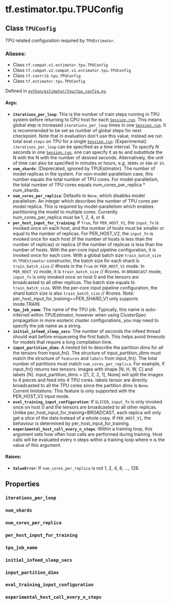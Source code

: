 <div itemscope itemtype="http://developers.google.com/ReferenceObject">
<meta itemprop="name" content="tf.estimator.tpu.TPUConfig" />
<meta itemprop="path" content="Stable" />
<meta itemprop="property" content="iterations_per_loop"/>
<meta itemprop="property" content="num_shards"/>
<meta itemprop="property" content="num_cores_per_replica"/>
<meta itemprop="property" content="per_host_input_for_training"/>
<meta itemprop="property" content="tpu_job_name"/>
<meta itemprop="property" content="initial_infeed_sleep_secs"/>
<meta itemprop="property" content="input_partition_dims"/>
<meta itemprop="property" content="eval_training_input_configuration"/>
<meta itemprop="property" content="experimental_host_call_every_n_steps"/>
</div>

# tf.estimator.tpu.TPUConfig

## Class `TPUConfig`

TPU related configuration required by `TPUEstimator`.



### Aliases:

* Class `tf.compat.v1.estimator.tpu.TPUConfig`
* Class `tf.compat.v2.compat.v1.estimator.tpu.TPUConfig`
* Class `tf.contrib.tpu.TPUConfig`
* Class `tf.estimator.tpu.TPUConfig`



Defined in [`python/estimator/tpu/tpu_config.py`](https://github.com/tensorflow/estimator/tree/master/tensorflow_estimator/python/estimator/tpu/tpu_config.py).

<!-- Placeholder for "Used in" -->


#### Args:


* <b>`iterations_per_loop`</b>: This is the number of train steps running in TPU
  system before returning to CPU host for each <a href="../../../tf/InteractiveSession.md#run"><code>Session.run</code></a>. This means
  global step is increased `iterations_per_loop` times in one <a href="../../../tf/InteractiveSession.md#run"><code>Session.run</code></a>.
  It is recommended to be set as number of global steps for next checkpoint.
  Note that in evaluation don't use this value, instead we run total eval
  `steps` on TPU for a single <a href="../../../tf/InteractiveSession.md#run"><code>Session.run</code></a>.
  [Experimental]: `iterations_per_loop` can be specified as a time interval.
  To specify N seconds in one <a href="../../../tf/InteractiveSession.md#run"><code>Session.run</code></a>, one can specify it as `Ns` and
  substitute the N with the N with the number of desired seconds.
  Alternatively, the unit of time can also be specified in minutes or hours,
  e.g. `3600s` or `60m` or `1h`.
* <b>`num_shards`</b>: (Deprecated, ignored by TPUEstimator).
  The number of model replicas in the system. For non-model-parallelism
  case, this number equals the total number of TPU cores. For
  model-parallelism, the total number of TPU cores equals
  num_cores_per_replica * num_shards.
* <b>`num_cores_per_replica`</b>: Defaults to `None`, which disables model parallelism.
  An integer which describes the number of TPU cores per model replica. This
  is required by model-parallelism which enables partitioning
  the model to multiple cores. Currently num_cores_per_replica must be
  1, 2, 4, or 8.
* <b>`per_host_input_for_training`</b>: If `True`, for `PER_HOST_V1`, the `input_fn` is
  invoked once on each host, and the number of hosts must be smaller or
  equal to the number of replicas. For PER_HOST_V2, the `input_fn` is
  invoked once for each host (if the number of hosts is less than the number
  of replicas) or replica (if the number of replicas is less than the number
  of hosts. With the per-core input pipeline configuration, it is invoked
  once for each core.
  With a global batch size `train_batch_size` in `TPUEstimator` constructor,
  the batch size for each shard is `train_batch_size` // #hosts in the
  `True` or `PER_HOST_V1` mode. In `PER_HOST_V2` mode, it is
  `train_batch_size` // #cores. In `BROADCAST` mode, `input_fn` is only
  invoked once on host 0 and the tensors are broadcasted to all other
  replicas. The batch size equals to `train_batch_size`. With the per-core
  input pipeline configuration, the shard batch size is also
  `train_batch_size` // #cores.
  Note: per_host_input_for_training==PER_SHARD_V1 only supports mode.TRAIN.
* <b>`tpu_job_name`</b>: The name of the TPU job. Typically, this name is auto-inferred
  within TPUEstimator, however when using ClusterSpec propagation in more
  esoteric cluster configurations, you may need to specify the job name as a
  string.
* <b>`initial_infeed_sleep_secs`</b>: The number of seconds the infeed thread should
  wait before enqueueing the first batch. This helps avoid timeouts for
  models that require a long compilation time.
* <b>`input_partition_dims`</b>: A nested list to describe the partition dims
  for all the tensors from input_fn(). The structure of
  input_partition_dims must match the structure of `features` and
  `labels` from input_fn(). The total number of partitions must match
  `num_cores_per_replica`. For example, if input_fn() returns two tensors:
  images with shape [N, H, W, C] and labels [N].
  input_partition_dims = [[1, 2, 2, 1], None] will split the images to 4
  pieces and feed into 4 TPU cores. labels tensor are directly broadcasted
  to all the TPU cores since the partition dims is `None`.
  Current limitations: This feature is only supported with the PER_HOST_V2
  input mode.
* <b>`eval_training_input_configuration`</b>: If `SLICED`, `input_fn` is only
  invoked once on host 0 and the tensors are broadcasted to all other
  replicas. Unlike per_host_input_for_training=BROADCAST, each replica will
  only get a slice of the data instead of a whole copy. If `PER_HOST_V1`,
  the behaviour is determined by per_host_input_for_training.
* <b>`experimental_host_call_every_n_steps`</b>: Within a training loop, this argument
  sets how often host calls are performed during training. Host calls will
  be evaluated every n steps within a training loop where n is the value of
  this argument.


#### Raises:


* <b>`ValueError`</b>: If `num_cores_per_replica` is not 1, 2, 4, 8, ..., 128.

## Properties

<h3 id="iterations_per_loop"><code>iterations_per_loop</code></h3>




<h3 id="num_shards"><code>num_shards</code></h3>




<h3 id="num_cores_per_replica"><code>num_cores_per_replica</code></h3>




<h3 id="per_host_input_for_training"><code>per_host_input_for_training</code></h3>




<h3 id="tpu_job_name"><code>tpu_job_name</code></h3>




<h3 id="initial_infeed_sleep_secs"><code>initial_infeed_sleep_secs</code></h3>




<h3 id="input_partition_dims"><code>input_partition_dims</code></h3>




<h3 id="eval_training_input_configuration"><code>eval_training_input_configuration</code></h3>




<h3 id="experimental_host_call_every_n_steps"><code>experimental_host_call_every_n_steps</code></h3>






